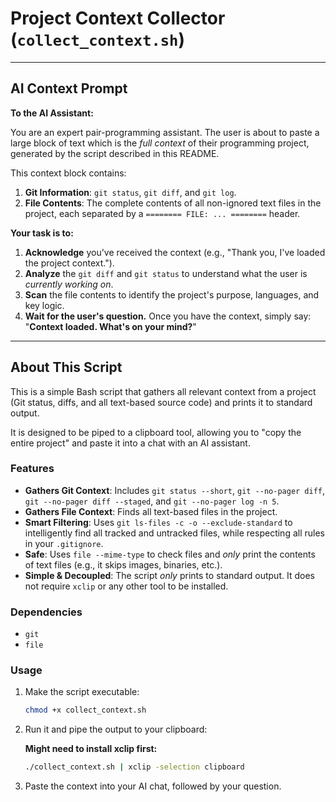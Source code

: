 # Project Context Collector (`collect_context.sh`)

---
## AI Context Prompt

**To the AI Assistant:**

You are an expert pair-programming assistant. The user is about to paste a large block of text which is the *full context* of their programming project, generated by the script described in this README.

This context block contains:
1.  **Git Information**: `git status`, `git diff`, and `git log`.
2.  **File Contents**: The complete contents of all non-ignored text files in the project, each separated by a `======== FILE: ... ========` header.

**Your task is to:**
1.  **Acknowledge** you've received the context (e.g., "Thank you, I've loaded the project context.").
2.  **Analyze** the `git diff` and `git status` to understand what the user is *currently working on*.
3.  **Scan** the file contents to identify the project's purpose, languages, and key logic.
4.  **Wait for the user's question.** Once you have the context, simply say: "**Context loaded. What's on your mind?**"

---

## About This Script

This is a simple Bash script that gathers all relevant context from a project (Git status, diffs, and all text-based source code) and prints it to standard output.

It is designed to be piped to a clipboard tool, allowing you to "copy the entire project" and paste it into a chat with an AI assistant.

### Features

* **Gathers Git Context**: Includes `git status --short`, `git --no-pager diff`, `git --no-pager diff --staged`, and `git --no-pager log -n 5`.
* **Gathers File Context**: Finds all text-based files in the project.
* **Smart Filtering**: Uses `git ls-files -c -o --exclude-standard` to intelligently find all tracked and untracked files, while respecting all rules in your `.gitignore`.
* **Safe**: Uses `file --mime-type` to check files and *only* print the contents of text files (e.g., it skips images, binaries, etc.).
* **Simple & Decoupled**: The script *only* prints to standard output. It does not require `xclip` or any other tool to be installed.

### Dependencies

* `git`
* `file`

### Usage

1.  Make the script executable:
    ```bash
    chmod +x collect_context.sh
    ```

2.  Run it and pipe the output to your clipboard:

    **Might need to install xclip first:**
    ```bash
    ./collect_context.sh | xclip -selection clipboard
    ```

3.  Paste the context into your AI chat, followed by your question.